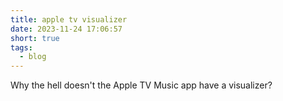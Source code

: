 ```yaml
---
title: apple tv visualizer
date: 2023-11-24 17:06:57
short: true
tags:
  - blog
---
```


Why the hell doesn't the Apple TV Music app have a visualizer?

